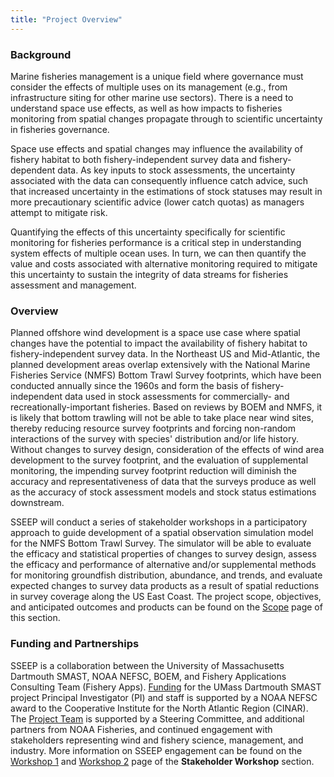 ```yaml
---
title: "Project Overview"
---
```


### Background

Marine fisheries management is a unique field where governance must consider the effects of multiple uses on its management (e.g., from infrastructure siting for other marine use sectors). There is a need to understand space use effects, as well as how impacts to fisheries monitoring from spatial changes propagate through to scientific uncertainty in fisheries governance.

Space use effects and spatial changes may influence the availability of fishery habitat to both fishery-independent survey data and fishery-dependent data. As key inputs to stock assessments, the uncertainty associated with the data can consequently influence catch advice, such that increased uncertainty in the estimations of stock statuses may result in more precautionary scientific advice (lower catch quotas) as managers attempt to mitigate risk.

Quantifying the effects of this uncertainty specifically for scientific monitoring for fisheries performance is a critical step in understanding system effects of multiple ocean uses. In turn, we can then quantify the value and costs associated with alternative monitoring required to mitigate this uncertainty to sustain the integrity of data streams for fisheries assessment and management.

### Overview

Planned offshore wind development is a space use case where spatial changes have the potential to impact the availability of fishery habitat to fishery-independent survey data. In the Northeast US and Mid-Atlantic, the planned development areas overlap extensively with the National Marine Fisheries Service (NMFS) Bottom Trawl Survey footprints, which have been conducted annually since the 1960s and form the basis of fishery-independent data used in stock assessments for commercially- and recreationally-important fisheries. Based on reviews by BOEM and NMFS, it is likely that bottom trawling will not be able to take place near wind sites, thereby reducing resource survey footprints and forcing non-random interactions of the survey with species' distribution and/or life history. Without changes to survey design, consideration of the effects of wind area development to the survey footprint, and the evaluation of supplemental monitoring, the impending survey footprint reduction will diminish the accuracy and representativeness of data that the surveys produce as well as the accuracy of stock assessment models and stock status estimations downstream.

SSEEP will conduct a series of stakeholder workshops in a participatory approach to guide development of a spatial observation simulation model for the NMFS Bottom Trawl Survey. The simulator will be able to evaluate the efficacy and statistical properties of changes to survey design, assess the efficacy and performance of alternative and/or supplemental methods for monitoring groundfish distribution, abundance, and trends, and evaluate expected changes to survey data products as a result of spatial reductions in survey coverage along the US East Coast. The project scope, objectives, and anticipated outcomes and products can be found on the [Scope](project-scope.md) page of this section.

### Funding and Partnerships

SSEEP is a collaboration between the University of Massachusetts Dartmouth SMAST, NOAA NEFSC, BOEM, and Fishery Applications Consulting Team (Fishery Apps). [Funding](project-funding.md) for the UMass Dartmouth SMAST project Principal Investigator (PI) and staff is supported by a NOAA NEFSC award to the Cooperative Institute for the North Atlantic Region (CINAR). The [Project Team](project-team.md) is supported by a Steering Committee, and additional partners from NOAA Fisheries, and continued engagement with stakeholders representing wind and fishery science, management, and industry. More information on SSEEP engagement can be found on the [Workshop 1](workshop_1.md) and [Workshop 2](workshop_2.md) page of the **Stakeholder Workshop** section.
